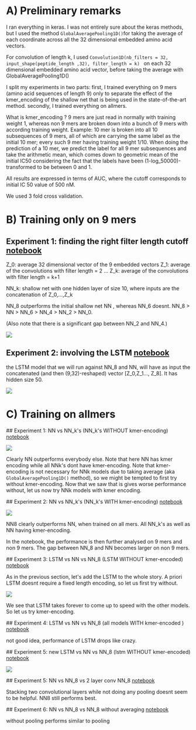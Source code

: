 # A) Preliminary remarks

I ran everything in keras. I was not entirely sure about the keras methods, but I used the method `GlobalAveragePooling1D()`for taking the average of each coordinate across all the 32 dimensional embedded amino acid vectors. 

For convolution of length k, I used `Convolution1D(nb_filters = 32, input_shape(peptide_length ,32), filter_length = k) ` on each 32 dimensional embedded amino acid vector, before taking the average with GlobalAveragePooling1D()

I split my experiments in two parts: first, I trained everything on 9 mers (amino acid sequences of length 9) only to separate the effect of the kmer_encoding of the shallow net that is being used in the state-of-the-art method. secondly, I trained everything on allmers.

What is kmer_encoding ? 9 mers are just read in normally with training weight 1, whereas non 9 mers are broken down into a bunch of 9 mers with according training weight. Example: 10 mer is broken into all 10 subsequences of 9 mers, all of which are carrying the same label as the initial 10 mer; every such 9 mer having training weight 1/10. When doing the prediction of a 10 mer, we predict the label for all 9 mer subsequences and take the arithmetic mean, which comes down to geometric mean of the initial IC50 considering the fact that the labels have been (1-log_50000)-transformed to be between 0 and 1. 

All results are expressed in terms of AUC, where the cutoff corresponds to initial IC 50 value of 500 nM. 

We used 3 fold cross validation. 

# B) Training only on 9 mers

## Experiment 1: finding the right filter length cutoff [notebook](https://github.com/giancarlok/nips-compbio-paper-2016/blob/master/paper-documents/convolution-idea/NN%20vs%20NN_k%20's%20trained%20on%209%20mers.ipynb)

Z_0: average 32 dimensional vector of the 9 embedded vectors 
Z_1: average of the convolutions with filter length = 2
...
Z_k: average of the convolutions with filter length = k+1

NN_k: shallow net with one hidden layer of size 10, where inputs are the concatenation of Z_0,...,Z_k

NN_8 outperforms the initial shallow net NN , whereas NN_6 doesnt. 
NN_8 > NN >  NN_6 > NN_4 > NN_2 > NN_0.

(Also note that there is a significant gap between NN_2 and NN_4.)

![](https://github.com/giancarlok/nips-compbio-paper-2016/blob/master/paper-documents/convolution-idea/NN%20vs%20NN_k%20trained%20on%209%20mers.png)

## Experiment 2: involving the LSTM [notebook](https://github.com/giancarlok/nips-compbio-paper-2016/blob/master/paper-documents/convolution-idea/LSTM%20vs%20NN8%20vs%20NN%20trained%20on%209%20mers.%20.ipynb)

the LSTM model that we will run against NN_8 and NN, will have as input the concatenated (and then (9,32)-reshaped) vector [Z_0,Z_1..., Z_8]. 
It has hidden size 50.

![](https://github.com/giancarlok/nips-compbio-paper-2016/blob/master/paper-documents/convolution-idea/LSTM%20vs%20NN8%20vs%20NN%20trained%20on%209%20mers.png)

# C) Training on allmers

## Experiment 1: NN vs NN_k's (NN_k's WITHOUT kmer-encoding) [notebook](https://github.com/giancarlok/nips-compbio-paper-2016/blob/master/paper-documents/convolution-idea/NN%20vs%20NN_k's%20trained%20on%20allmers%20(without%20kmer).ipynb)

![](https://github.com/giancarlok/nips-compbio-paper-2016/blob/master/paper-documents/convolution-idea/NN%20vs%20NNk%20allmers%20on%20allmers%20without%20kmer%20.png)

Clearly NN outperforms everybody else. Note that here NN has kmer encoding while all NNk's dont have kmer-encoding. Note that kmer-encoding is not necessary for NNk models due to taking average (aka `GlobalAveragePooling1D()` method), so we might be tempted to first try without kmer-encoding. Now that we saw that is gives worse performance without, let us now try NNk models with kmer encoding.  

## Experiment 2: NN vs NN_k's (NN_k's WITH kmer-encoding) [notebook](https://github.com/giancarlok/nips-compbio-paper-2016/blob/master/paper-documents/convolution-idea/NN%20vs%20NN_k's%20trained%20on%20all%20mers%20(with%20mer%20encoding%20).ipynb)

![](https://github.com/giancarlok/nips-compbio-paper-2016/blob/master/paper-documents/convolution-idea/NN%20vs%20NNk%20allmers%20on%20allmers.png)

NN8 clearly outperforms NN, when trained on all  mers. All NN_k's as well as NN having kmer-encoding. 

In the notebook, the performance is then further analysed on 9 mers and non 9 mers. The gap between NN_8 and NN becomes larger on non 9 mers.

## Experiment 3: LSTM vs NN vs NN_8 (LSTM WITHOUT kmer-encoded) [notebook](https://github.com/giancarlok/nips-compbio-paper-2016/blob/master/paper-documents/convolution-idea/LSTM%20vs%20NN8%20vs%20NN%20trained%20on%20all%20mers%20(lstm%20without%20kmer).ipynb)

As in the previous section, let's add the LSTM to the whole story. A priori LSTM doesnt require a fixed length encoding, so let us first try without. 

![](https://github.com/giancarlok/nips-compbio-paper-2016/blob/master/paper-documents/convolution-idea/LSTM%20vs%20NN%20vs%20NNk%20(lstm%20without%20kmer)%20.png)

We see that LSTM takes forever to come up to speed with the other models. So let us try kmer-encoding. 

## Experiment 4: LSTM vs NN vs NN_8 (all models WITH kmer-encoded ) [notebook](https://github.com/giancarlok/nips-compbio-paper-2016/blob/master/paper-documents/convolution-idea/new%20LSTM%20vs%20NN%20vs%20NN8%20(lstm%20without%20kmer).ipynb)

not good idea, performance of LSTM drops like crazy.

## Experiment 5: new LSTM vs NN vs NN_8 (lstm WITHOUT kmer-encoded) [notebook](https://github.com/giancarlok/nips-compbio-paper-2016/blob/master/paper-documents/convolution-idea/new%20LSTM%20vs%20NN%20vs%20NN8%20(lstm%20without%20kmer).ipynb)

![](https://github.com/giancarlok/nips-compbio-paper-2016/blob/master/paper-documents/convolution-idea/new%20LSTM%20vs%20NN%20vs%20NN8.png)

## Experiment 5: NN vs NN_8 vs 2 layer conv NN_8 [notebook](https://github.com/giancarlok/nips-compbio-paper-2016/blob/master/paper-documents/convolution-idea/NN%20vs%20NN8%20vs%20NN8w2convlayers_without_averaging.ipynb)

Stacking two convolutional layers while not doing any pooling doesnt seem to be helpful. NN8 still performs best.  

## Experiment 6: NN vs NN_8 vs NN_8 without averaging [notebook](https://github.com/giancarlok/nips-compbio-paper-2016/blob/master/paper-documents/convolution-idea/NN%20vs%20NN8%20vs%20NN8_without_averaging.ipynb)

without pooling performs similar to pooling
